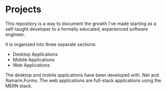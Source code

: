 # Projects
This repository is a way to document the growth I've made starting as a self-taught developer to a formally educated, experienced software engineer.

It is organized into three separate sections:

 - Desktop Applications
 - Mobile Applications
 - Web Applications
 
The desktop and mobile applications have been developed with .Net and Xamarin.Forms.
The web applications are full-stack applications using the MERN stack.
